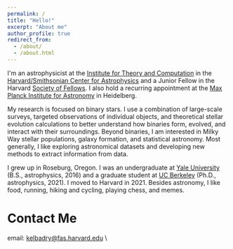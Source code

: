 ```yaml
---
permalink: /
title: "Hello!"
excerpt: "About me"
author_profile: true
redirect_from: 
  - /about/
  - /about.html
---
```


I'm an astrophysicist at the [Institute for Theory and Computation](https://itc.cfa.harvard.edu/) in the [Harvard/Smithsonian Center for Astrophysics](https://www.cfa.harvard.edu/) and a Junior Fellow in the Harvard [Society of Fellows](https://socfell.fas.harvard.edu/about). I also hold a recurring appointment at the [Max Planck Institute for Astronomy](https://www.mpia.de/en) in Heidelberg.

My research is focused on binary stars. I use a combination of large-scale surveys, targeted observations of individual objects, and theoretical stellar evolution calculations to better understand how binaries form, evolved, and interact with their surroundings. Beyond binaries, I am interested in Milky Way stellar populations, galaxy formation, and statistical astronomy.  Most generally, I like exploring astronomical datasets and developing new methods to extract information from data. 

I grew up in Roseburg, Oregon. I was an undergraduate at [Yale University](https://astronomy.yale.edu/) (B.S., astrophysics, 2016) and a graduate student at [UC Berkeley](https://astro.berkeley.edu/) (Ph.D., astrophysics, 2021). I moved to Harvard in 2021. Besides astronomy, I like food, running, hiking and cycling, playing chess, and memes.

Contact Me
======
email: kelbadry@fas.harvard.edu \\